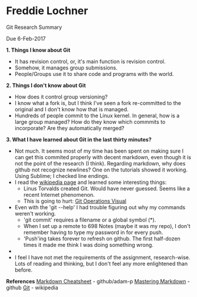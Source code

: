 # Freddie Lochner

Git Research Summary

Due 6-Feb-2017

**1. Things I know about Git**

* It has revision control, or, it's main function is revision control.  
* Somehow, it manages group submissions.  
* People/Groups use it to share code and programs with the world.

**2. Things I don't know about Git**

* How does it control group versioning?
* I know what a fork is, but I think I've seen a fork re-committed to the original and I don't know how that is managed.
* Hundreds of people commit to the Linux kernel.  In general, how is a large group managed?  How do they know which commmits to incorporate?  Are they automatically merged?

**3. What I have learned about Git in the last thirty minutes?**

* Not much.  It seems most of my time has been spent on making sure I can get this commited properly with decent markdown, even though it is not the point of the research (I think).  Regarding markdown, why does github not recognize newlines?  One on the tutorials showed it working.  Using Sublime; I checked line endings.
* I read the [wikipedia page](https://en.wikipedia.org/wiki/Git) and learned some interesting things:
  * Linus Torvalds created Git.  Would have never guessed.  Seems like a recent Internet phenomenon.
  * This is going to hurt: [Git Operations Visual](https://en.wikipedia.org/wiki/Git#/media/File:Git_operations.svg)
* Even with the 'git --help' I had trouble figuring out why my commands weren't working.
  * 'git commit' requires a filename or a global symbol (*).
  * When I set up a remote to 698 Notes (maybe it was my repo), I don't remember having to type my password in for every push.
  * 'Push'ing takes forever to refresh on github.  The first half-dozen times it made me think I was doing something wrong.
* 
* I feel I have not met the requirements of the assignment, research-wise.  Lots of reading and thinking, but I don't feel any more enlightened than before.  



**References**
[Markdown Cheatsheet](https://github.com/adam-p/markdown-here/wiki/Markdown-Cheatsheet#lines) - github/adam-p
[Mastering Markdown](https://guides.github.com/features/mastering-markdown/) - github
[Git](https://en.wikipedia.org/wiki/Git) - wikipedia
